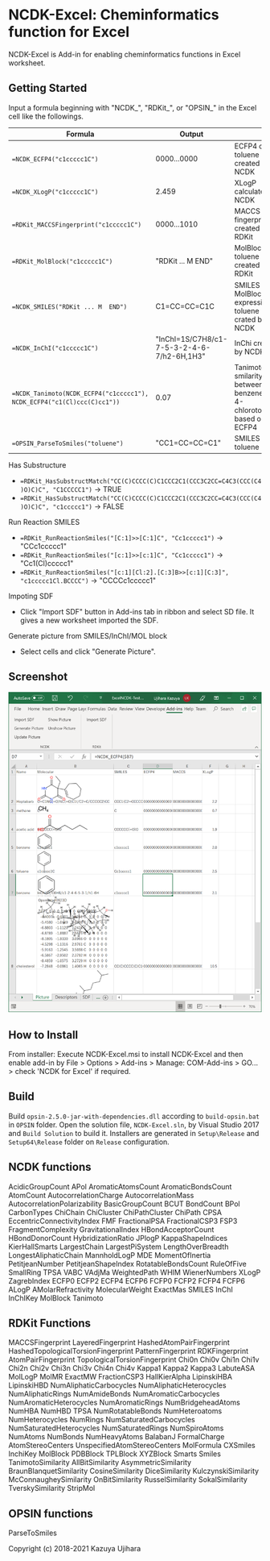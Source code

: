 NCDK-Excel: Cheminformatics function for Excel
==============================================

NCDK-Excel is Add-in for enabling cheminformatics functions in Excel worksheet.

Getting Started
---------------

Input a formula beginning with "NCDK_", "RDKit_", or "OPSIN_" in the Excel cell like the followings.

| Formula  | Output |    |
| ---- | ---- | ---- |
| `=NCDK_ECFP4("c1ccccc1C")` | 0000...0000 | ECFP4 of toluene created by NCDK |
| `=NCDK_XLogP("c1ccccc1C")` | 2.459 | XLogP calculated by NCDK |
| `=RDKit_MACCSFingerprint("c1ccccc1C")` | 0000...1010 | MACCS fingerprint created by RDKit |
| `=RDKit_MolBlock("c1ccccc1C")` | "RDKit ... M  END" | MolBlock of toluene created by RDKit |
| `=NCDK_SMILES("RDKit ... M  END")` | C1=CC=CC=C1C | SMILES of MolBlock expression of toluene crated by NCDK |
| `=NCDK_InChI("c1ccccc1C")` | "InChI=1S/C7H8/c1-7-5-3-2-4-6-7/h2-6H,1H3" | InChi created by NCDK |
| `=NCDK_Tanimoto(NCDK_ECFP4("c1ccccc1"), NCDK_ECFP4("c1(Cl)ccc(C)cc1"))` | 0.07 | Tanimoto smilarity between benzene and 4-chlorotoluene based on ECFP4 |
| `=OPSIN_ParseToSmiles("toluene")` | "CC1=CC=CC=C1" | SMILES of toluene |

Has Substructure

- `=RDKit_HasSubstructMatch("CC(C)CCCC(C)C1CCC2C1(CCC3C2CC=C4C3(CCC(C4)O)C)C", "C1CCCCC1")` → TRUE
- `=RDKit_HasSubstructMatch("CC(C)CCCC(C)C1CCC2C1(CCC3C2CC=C4C3(CCC(C4)O)C)C", "c1ccccc1")` → FALSE

Run Reaction SMILES

- `=RDKit_RunReactionSmiles("[C:1]>>[C:1]C", "Cc1ccccc1")` → "CCc1ccccc1"
- `=RDKit_RunReactionSmiles("[c:1]>>[c:1]C", "Cc1ccccc1")` → "Cc1(Cl)ccccc1"
- `=RDKit_RunReactionSmiles("[c:1][Cl:2].[C:3]B>>[c:1][C:3]", "c1ccccc1Cl.BCCCC")` → "CCCCc1ccccc1"

Impoting SDF

- Click "Import SDF" button in Add-ins tab in ribbon and select SD file. It gives a new worksheet imported the SDF.

Generate picture from SMILES/InChI/MOL block

- Select cells and click "Generate Picture".

Screenshot
----------

![screenshot](image/NCDK-Excel-Worksheet-1.png?raw=true)

How to Install
--------------

From installer: Execute NCDK-Excel.msi to install NCDK-Excel and then enable add-in by File > Options > Add-ins > Manage: COM-Add-ins > GO... > check 'NCDK for Excel' if required.

Build
-----

Build `opsin-2.5.0-jar-with-dependencies.dll` according to `build-opsin.bat` in `OPSIN` folder.
Open the solution file, `NCDK-Excel.sln`, by Visual Studio 2017 and `Build Solution` to build it.
Installers are generated in `Setup\Release` and `Setup64\Release` folder on `Release` configuration.

NCDK functions
--------------

AcidicGroupCount
APol
AromaticAtomsCount
AromaticBondsCount
AtomCount
AutocorrelationCharge
AutocorrelationMass
AutocorrelationPolarizability
BasicGroupCount
BCUT
BondCount
BPol
CarbonTypes
ChiChain
ChiCluster
ChiPathCluster
ChiPath
CPSA
EccentricConnectivityIndex
FMF
FractionalPSA
FractionalCSP3
FSP3
FragmentComplexity
GravitationalIndex
HBondAcceptorCount
HBondDonorCount
HybridizationRatio
JPlogP
KappaShapeIndices
KierHallSmarts
LargestChain
LargestPiSystem
LengthOverBreadth
LongestAliphaticChain
MannholdLogP
MDE
MomentOfInertia
PetitjeanNumber
PetitjeanShapeIndex
RotatableBondsCount
RuleOfFive
SmallRing
TPSA
VABC
VAdjMa
WeightedPath
WHIM
WienerNumbers
XLogP
ZagrebIndex
ECFP0
ECFP2
ECFP4
ECFP6
FCFP0
FCFP2
FCFP4
FCFP6
ALogP
AMolarRefractivity
MolecularWeight
ExactMas
SMILES
InChI
InChIKey
MolBlock
Tanimoto

RDKit Functions
---------------

MACCSFingerprint
LayeredFingerprint
HashedAtomPairFingerprint
HashedTopologicalTorsionFingerprint
PatternFingerprint
RDKFingerprint
AtomPairFingerprint
TopologicalTorsionFingerprint
Chi0n
Chi0v
Chi1n
Chi1v
Chi2n
Chi2v
Chi3n
Chi3v
Chi4n
Chi4v
Kappa1
Kappa2
Kappa3
LabuteASA
MolLogP
MolMR
ExactMW
FractionCSP3
HallKierAlpha
LipinskiHBA
LipinskiHBD
NumAliphaticCarbocycles
NumAliphaticHeterocycles
NumAliphaticRings
NumAmideBonds
NumAromaticCarbocycles
NumAromaticHeterocycles
NumAromaticRings
NumBridgeheadAtoms
NumHBA
NumHBD
TPSA
NumRotatableBonds
NumHeteroatoms
NumHeterocycles
NumRings
NumSaturatedCarbocycles
NumSaturatedHeterocycles
NumSaturatedRings
NumSpiroAtoms
NumAtoms
NumBonds
NumHeavyAtoms
BalabanJ
FormalCharge
AtomStereoCenters
UnspecifiedAtomStereoCenters
MolFormula
CXSmiles
InchiKey
MolBlock
PDBBlock
TPLBlock
XYZBlock
Smarts
Smiles
TanimotoSimilarity
AllBitSimilarity
AsymmetricSimilarity
BraunBlanquetSimilarity
CosineSimilarity
DiceSimilarity
KulczynskiSimilarity
McConnaugheySimilarity
OnBitSimilarity
RusselSimilarity
SokalSimilarity
TverskySimilarity
StripMol

OPSIN functions
---------------

ParseToSmiles

Copyright (c) 2018-2021 Kazuya Ujihara
